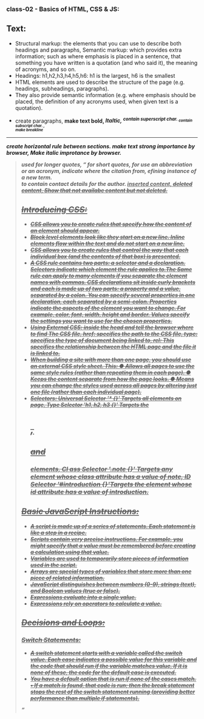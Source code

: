 ### class-02 - Basics of HTML, CSS & JS:
## Text:

* Structural markup: the elements that you can use to
describe both headings and paragraphs,
  Semantic markup: which provides extra information; such
as where emphasis is placed in a sentence, that something
you have written is a quotation (and who said it), the
meaning of acronyms, and so on.
* Headings: h1,h2,h3,h4,h5,h6: h1 is the largest, h6 is the smallest
* HTML elements are used to describe the structure of
the page (e.g. headings, subheadings, paragraphs).
* They also provide semantic information (e.g. where
emphasis should be placed, the definition of any
acronyms used, when given text is a quotation).
* <p> create paragraphs, <b> make text bold, <i> Italtic, <sup> contain superscript char. <sub> contain subscript char. , <br /> make breakline
<hr /> create horizontal rule between sections. <strong> make text strong importance by browser, <em> Make italic improtance by browser.
<blockquote> used for longer quotes, <q> for short quotes, <abbr> for use an abbreviation or an acronym, <cite> indicate where the citation from, <dfn> efining instance of a new term. <address> to contain
contact details for the author. <ins> inserted content, <del> deleted content, <s> Show that not availabe content but not deleted.

## Introducing CSS:
* CSS allows you to create rules that specify how the content of
an element should appear.
* Block level elements look like they start on a new line. Inline elements flow within the text and do not start on a new line.
* CSS allows you to create rules that control the way that each individual box (and the contents of that box) is presented.
* A CSS rule contains two parts: a selector and a declaration.
Selectors indicate which element the rule applies to.The Same rule can apply to many elements if you separate the element names with commas.
CSS declarations sit inside curly brackets and each is made up of two
parts: a property and a value, separated by a colon. You can specify
several properties in one declaration, each separated by a semi-colon.
Properties indicate the aspects of the element you want to change. For example, color, font, width, height and border.
Values specify the settings you want to use for the chosen properties.
* Using External CSS: <link> inside the head and tell the browser where to find The CSS file, href: specifies the path to the CSS file, type: specifies the type of document being linked to, rel: This specifies the relationship between the HTML page and the file it is linked to.
* When building a site with more than one page, you should use an external CSS style sheet. This: ● Allows all pages to use the same style rules (rather than repeating them in each page).
● Keeps the content separate from how the page looks.
● Means you can change the styles used across all pages by altering just one file (rather than each individual page).
* Selectors: Universal Selector '* {}' Targets all elements on page, Type Selector 'h1, h2, h3 {}' Targets the <h1>, <h2> and <h3> elements,
Cl ass Selector '.note {}' Targets any element whose class attribute has a value of note, ID Selector '#introduction {}'Targets the element whose id attribute has a value of introduction.

## Basic JavaScript Instructions:
* A script is made up of a series of statements. Each
statement is like a step in a recipe.
* Scripts contain very precise instructions. For example,
you might specify that a value must be remembered
before creating a calculation using that value.
* Variables are used to temporarily store pieces of
information used in the script.
* Arrays are special types of variables that store more
than one piece of related information.
* JavaScript distinguishes between numbers (0-9),
strings (text), and Boolean values (true or false).
* Expressions evaluate into a single value.
* Expressions rely on operators to calculate a value.

## Decisions and Loops:
### Switch Statements:
* A switch statement starts with a variable called the switch value. Each case indicates a possible value for this variable and the code that should run if the variable matches value,
If it is none of these, the code for the default case is executed.
* You have a default option that is run if none of the cases match.
• If a match is found, that code is run; then the break statement stops the rest of the switch statement running (providing better performance than multiple if statements).